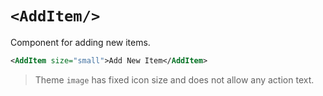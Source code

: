# `<AddItem/>`

Component for adding new items.

```xml
<AddItem size="small">Add New Item</AddItem>
```

> Theme `image` has fixed icon size and does not allow any action text.

